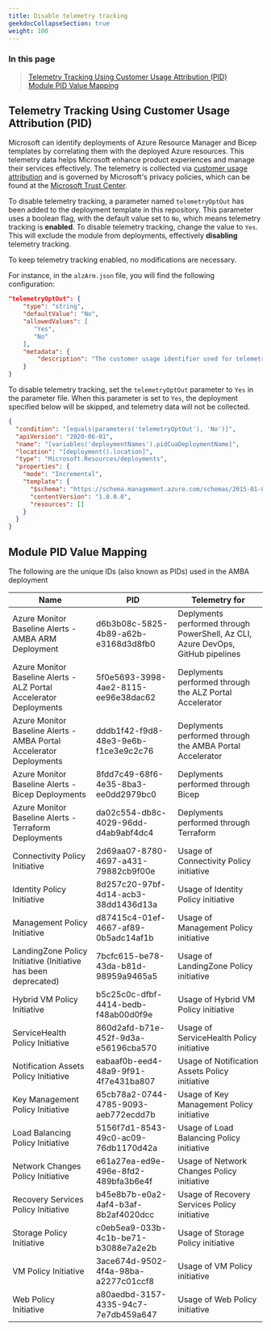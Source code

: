 ```yaml
---
title: Disable telemetry tracking
geekdocCollapseSection: true
weight: 100
---
```


### In this page

> [Telemetry Tracking Using Customer Usage Attribution (PID)](../Telemetry#telemetry-tracking-using-customer-usage-attribution-(pid)) </br>
> [Module PID Value Mapping](../Telemetry#module-pid-value-mapping) </br>

<!-- markdownlint-disable -->

## Telemetry Tracking Using Customer Usage Attribution (PID)

<!-- markdownlint-restore -->

Microsoft can identify deployments of Azure Resource Manager and Bicep templates by correlating them with the deployed Azure resources. This telemetry data helps Microsoft enhance product experiences and manage their services effectively. The telemetry is collected via [customer usage attribution](https://docs.microsoft.com/azure/marketplace/azure-partner-customer-usage-attribution) and is governed by Microsoft's privacy policies, which can be found at the [Microsoft Trust Center](https://www.microsoft.com/trustcenter).

To disable telemetry tracking, a parameter named `telemetryOptOut` has been added to the deployment template in this repository. This parameter uses a boolean flag, with the default value set to `No`, which means telemetry tracking is **enabled**. To disable telemetry tracking, change the value to `Yes`. This will exclude the module from deployments, effectively **disabling** telemetry tracking.

To keep telemetry tracking enabled, no modifications are necessary.

For instance, in the `alzArm.json` file, you will find the following configuration:

```json
"telemetryOptOut": {
    "type": "string",
    "defaultValue": "No",
    "allowedValues": [
       "Yes",
       "No"
    ],
    "metadata": {
        "description": "The customer usage identifier used for telemetry purposes. The default value of False enables telemetry. The value of True disables telemetry."
    }
}
```

To disable telemetry tracking, set the `telemetryOptOut` parameter to `Yes` in the parameter file. When this parameter is set to `Yes`, the deployment specified below will be skipped, and telemetry data will not be collected.

```json
{
  "condition": "[equals(parameters('telemetryOptOut'), 'No')]",
  "apiVersion": "2020-06-01",
  "name": "[variables('deploymentNames').pidCuaDeploymentName]",
  "location": "[deployment().location]",
  "type": "Microsoft.Resources/deployments",
  "properties": {
    "mode": "Incremental",
    "template": {
      "$schema": "https://schema.management.azure.com/schemas/2015-01-01/deploymentTemplate.json#",
      "contentVersion": "1.0.0.0",
      "resources": []
    }
  }
}
```

## Module PID Value Mapping

The following are the unique IDs (also known as PIDs) used in the AMBA deployment

| Name                                                                | PID                                  | Telemetry for                                                                   |
| ------------------------------------------------------------------- | ------------------------------------ | ------------------------------------------------------------------------------- |
| Azure Monitor Baseline Alerts - AMBA ARM Deployment                 | d6b3b08c-5825-4b89-a62b-e3168d3d8fb0 | Deplyments performed through PowerShell, Az CLI, Azure DevOps, GitHub pipelines |
| Azure Monitor Baseline Alerts - ALZ Portal Accelerator Deployments  | 5f0e5693-3998-4ae2-8115-ee96e38dac62 | Deplyments performed through the ALZ Portal Accelerator                         |
| Azure Monitor Baseline Alerts - AMBA Portal Accelerator Deployments | dddb1f42-f9d8-48e3-9e6b-f1ce3e9c2c76 | Deplyments performed through the AMBA Portal Accelerator                        |
| Azure Monitor Baseline Alerts - Bicep Deployments                   | 8fdd7c49-68f6-4e35-8ba3-ee0dd2979bc0 | Deplyments performed through Bicep                                              |
| Azure Monitor Baseline Alerts - Terraform Deployments               | da02c554-db8c-4029-96dd-d4ab9abf4dc4 | Deplyments performed through Terraform                                          |
| Connectivity Policy Initiative                                      | 2d69aa07-8780-4697-a431-79882cb9f00e | Usage of Connectivity Policy initiative                                         |
| Identity Policy Initiative                                          | 8d257c20-97bf-4d14-acb3-38dd1436d13a | Usage of Identity Policy initiative                                             |
| Management Policy Initiative                                        | d87415c4-01ef-4667-af89-0b5adc14af1b | Usage of Management Policy initiative                                           |
| LandingZone Policy Initiative (Initiative has been deprecated)      | 7bcfc615-be78-43da-b81d-98959a9465a5 | Usage of LandingZone Policy initiative                                          |
| Hybrid VM Policy Initiative                                         | b5c25c0c-dfbf-4414-bedb-f48ab00d0f9e | Usage of Hybrid VM Policy initiative                                            |
| ServiceHealth Policy Initiative                                     | 860d2afd-b71e-452f-9d3a-e56196cba570 | Usage of ServiceHealth Policy initiative                                        |
| Notification Assets Policy Initiative                               | eabaaf0b-eed4-48a9-9f91-4f7e431ba807 | Usage of Notification Assets Policy initiative                                  |
| Key Management Policy Initiative                                    | 65cb78a2-0744-4785-9093-aeb772ecdd7b | Usage of Key Management Policy initiative                                       |
| Load Balancing Policy Initiative                                    | 5156f7d1-8543-49c0-ac09-76db1170d42a | Usage of Load Balancing Policy initiative                                       |
| Network Changes Policy Initiative                                   | e61a27ea-ed9e-496e-8fd2-489bfa3b6e4f | Usage of Network Changes Policy initiative                                      |
| Recovery Services Policy Initiative                                 | b45e8b7b-e0a2-4af4-b3af-8b2af4020dcc | Usage of Recovery Services Policy initiative                                    |
| Storage Policy Initiative                                           | c0eb5ea9-033b-4c1b-be71-b3088e7a2e2b | Usage of Storage Policy initiative                                              |
| VM Policy Initiative                                                | 3ace674d-9502-4f4a-98ba-a2277c01ccf8 | Usage of VM Policy initiative                                                   |
| Web Policy Initiative                                               | a80aedbd-3157-4335-94c7-7e7db459a647 | Usage of Web Policy initiative                                                  |
